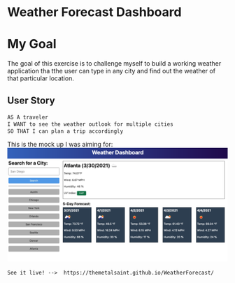 # Weather Forecast Dashboard

# My Goal

The goal of this exercise is to challenge myself to build a working weather application tha tthe user can type in any city and find out the weather of that particular location.

## User Story

```
AS A traveler
I WANT to see the weather outlook for multiple cities
SO THAT I can plan a trip accordingly
```

This is the mock up I was aiming for:
![The weather app includes a search option, a list of cities, and a five-day forecast and current weather conditions for Atlanta.](./assets/images/06-server-side-apis-homework-demo.png)


```
See it live! -->  https://themetalsaint.github.io/WeatherForecast/